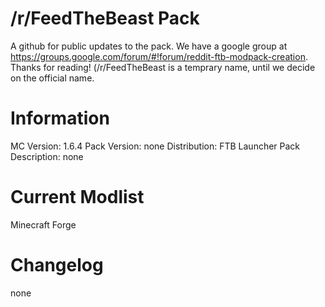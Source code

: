 /r/FeedTheBeast Pack
===============
A github for public updates to the pack. We have a google group at https://groups.google.com/forum/#!forum/reddit-ftb-modpack-creation. Thanks for reading! (/r/FeedTheBeast is a temprary name, until we decide on the official name.

Information
===============
MC Version: 1.6.4
Pack Version: none
Distribution: FTB Launcher
Pack Description: none

Current Modlist
===============
Minecraft Forge

Changelog
===============
none
